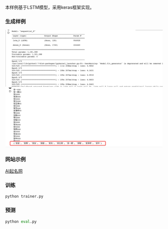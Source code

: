 本样例基于LSTM模型，采用keras框架实现。
### 生成样例
![训练](https://github.com/moo611/name-generator/blob/main/imgs/img1.jpeg)
![预测](https://github.com/moo611/name-generator/blob/main/imgs/img2.jpeg)

### 网站示例
[AI起名网](https://qiming6666.com)

### 训练
```python
python trainer.py
```

### 预测
```python
python eval.py
```
